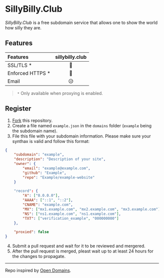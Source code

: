 # SillyBilly.Club

*SillyBilly.Club* is a free subdomain service that allows one to show the world how silly they are.

## Features

| Features | sillybilly.club |
|:--- |:---:|
| SSL/TLS * | 💖 |
| Enforced HTTPS * | 💖 |
| Email | 😥 |
> `*` Only available when proxying is enabled.

## Register

1. [Fork](https://github.com/SillyBilly-Boo/sillybilly.club/fork) this repository.
2. Create a file named `example.json` in the `domains` folder (`example` being the subdomain name).
3. File this file with your subdomain information. Please make sure your synthax is valid and follow this format:
```json
{
	"subdomain": "example",
	"description": "Description of your site",
	"owner": {
		"email": "example@example.com",
		"github": "Example",
		"repo": "Example/example-website"
	}
	
	"record": {
		"A": ["0.0.0.0"],
		"AAAA": ["::1", "::2"],
		"CNAME": "example.com",
		"MX": ["mx1.example.com", "mx2.example.com", "mx3.example.com"],
		"NS": ["ns1.example.com", "ns1.example.com"],
		"TXT": ["verification_example", "000000000"]
	},
	
	"proxied": false
}

```
4. Submit a pull request and wait for it to be reviewed and mergered.
5. After the pull request is merged, pleast wait up to at least 24 hours for the changes to propagate.

---

Repo inspired by [Open Domains](https://github.com/open-domains/register).

